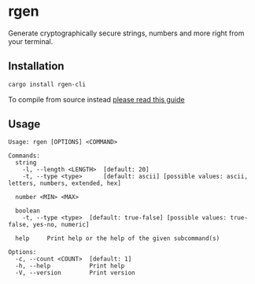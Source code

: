 # rgen

Generate cryptographically secure strings, numbers and more right from your terminal.

## Installation

```sh
cargo install rgen-cli
```

To compile from source instead [please read this guide](BUILDING.md)

## Usage

```text
Usage: rgen [OPTIONS] <COMMAND>

Commands:
  string
    -l, --length <LENGTH>  [default: 20]
    -t, --type <type>      [default: ascii] [possible values: ascii, letters, numbers, extended, hex]

  number <MIN> <MAX>

  boolean
    -t, --type <type>  [default: true-false] [possible values: true-false, yes-no, numeric]

  help     Print help or the help of the given subcommand(s)

Options:
  -c, --count <COUNT>  [default: 1]
  -h, --help           Print help
  -V, --version        Print version
```
